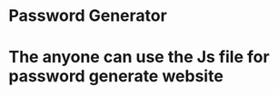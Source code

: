 # Password Generator
# The anyone can use the Js file for password generate website

<!-- Hey everyone, This Projects i use Vanilla JavaScript
In this website i put a clip borad button Js -->
